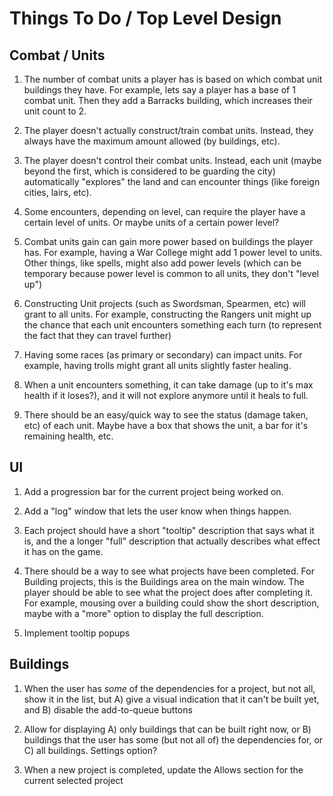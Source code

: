 # Things To Do / Top Level Design



## Combat / Units

1. The number of combat units a player has is based on which combat unit buildings they have.
For example, lets say a player has a base of 1 combat unit. Then they add a Barracks building,
which increases their unit count to 2.

2. The player doesn't actually construct/train combat units. Instead, they always have the maximum
amount allowed (by buildings, etc).

3. The player doesn't control their combat units. Instead, each unit (maybe beyond the first, which is
considered to be guarding the city) automatically "explores" the land and can encounter things (like
foreign cities, lairs, etc).

4. Some encounters, depending on level, can require the player have a certain level of units. Or maybe
units of a certain power level?

5. Combat units gain can gain more power based on buildings the player has. For example, having a War College
might add 1 power level to units. Other things, like spells, might also add power levels (which can be
temporary because power level is common to all units, they don't "level up")

6. Constructing Unit projects (such as Swordsman, Spearmen, etc) will grant <things> to all units. For example,
constructing the Rangers unit might up the chance that each unit encounters something each turn (to represent
the fact that they can travel further)

7. Having some races (as primary or secondary) can impact units. For example, having trolls might grant all
units slightly faster healing.

8. When a unit encounters something, it can take damage (up to it's max health if it loses?), and it will not
explore anymore until it heals to full.

9. There should be an easy/quick way to see the status (damage taken, etc) of each unit. Maybe have a box
that shows the unit, a bar for it's remaining health, etc.



## UI

1. Add a progression bar for the current project being worked on.

2. Add a "log" window that lets the user know when things happen.

3. Each project should have a short "tooltip" description that says what it is, and the a longer "full"
description that actually describes what effect it has on the game.

4. There should be a way to see what projects have been completed. For Building projects, this is
the Buildings area on the main window. The player should be able to see what the project does
after completing it. For example, mousing over a building could show the short description, maybe
with a "more" option to display the full description.

5. Implement tooltip popups

## Buildings

1. When the user has _some_ of the dependencies for a project, but not all, show it in the list,
but A) give a visual indication that it can't be built yet, and B) disable the add-to-queue buttons

2. Allow for displaying A) only buildings that can be built right now, or B) buildings that the user
has some (but not all of) the dependencies for, or C) all buildings. Settings option?

3. When a new project is completed, update the Allows section for the current selected project
